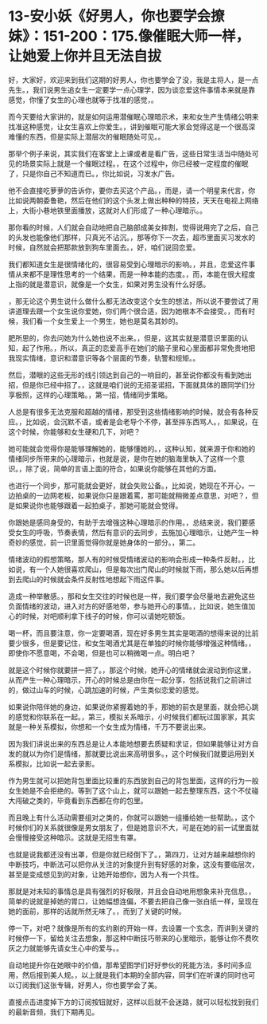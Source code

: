 # 13-安小妖《好男人，你也要学会撩妹》：151-200：175.像催眠大师一样，让她爱上你并且无法自拔

好，大家好，欢迎来到我们这期的好男人，你也要学会了没，我是主将人，是一点先生。，我们说男生追女生一定要学一点心理学，因为谈恋爱这件事情本来就是靠感觉，你懂了女生的心理也就等于找准的感觉，。

而今天要给大家讲的，就是如何运用潜催眠心理暗示术，来和女生产生情绪公明来找准这种感觉，让女生喜欢上你爱生。，讲到催眠可能大家会觉得这是一个很高深难懂的东西，但是实际上潜层次的催眠随处可见。。

那举个例子来说，其实我们在客堂上上课或者是看广告，这些日常生活当中随处可见的场景实际上就是一个催眠过程。，在这个过程中，你已经被一定程度的催眠了，只是你自己不知道而已。，你比如说，习发水广告。

他不会直接吃萝萝的告诉你，要你去买这个产品。，而是，请一个明星来代言，你比如说两朝委鲁艳，然后在他们的这个头发上做出种种的特技，天天在电视上网络上，大街小巷地铁里面播放，这就对人们形成了一种心理暗示。。

那你看的时候，人们就会自动地把自己脑部成美女摔割，觉得说用完了之后，自己的头发也能像他们那样，只真光不沾沉。，那等你下一次去，超市里面买习发水的时候，自然就会把那款放到狗车里面去。，好，咱们说回恋爱。

我们都知道女生是很情绪化的，很容易受到心理暗示的影响。，并且，恋爱这件事情从来都不是理性思考的一个结果，而是一种本能的态度。，而，本能在很大程度上指的就是潜意识，就像是一个女生，如果对男生没有什么好感。

，那无论这个男生说什么做什么都无法改变这个女生的想法，所以说不要尝试了用讲道理去跟一个女生说你爱她，你们两个很合适，因为她根本不会接受。，而有时候，我们看一个女生爱上一个男生，她也是莫名其妙的。

肥所思的，你去问她为什么她也说不出来。，但是，这其实就是潜意识里面的认知，起了作用。，所以，真正的恋爱高手在她们的脑子里和心里面都非常免贵地把我现实情绪，意识和潜意识等各个层面的节奏，轨警和规矩。。

然后，潜眼的这些无形的线引领达到自己的一响目的，甚至说你都没有看到她出招，但是你已经中招了。，这就是咱们说的无招圣诺招，下面就具体的跟同学们分享极照，这样的心理策略。，第一招，情绪同步策略。

人总是有很多无法克服和超越的情绪，那受到这些情绪影响的时候，就会有各种反应。，比如说，会沉默不语，或者是会老导个不停，甚至摔东西骂人。，如果说，在这个时候，你能够和女生硬和几下，对吧？

她可能就会觉得你是能够理解她的，能够懂她的。，这种认知，就来源于你和她的情绪同步所带来的心理暗示，也就是说，是你在她的脑海里執入了这样一个意识。，除了说，简单的言语上面的符合，如果说你能够在其他的方面。

也进行一个同步，那可能就会更好，就会失败公备。，比如说，她现在不开心，一边拍桌的一边网老板，如果说你只是跟着罵，那可能就稍微差点意思，对吧？，但是如果说你也能够跟着一起拍桌子，那她可能就会觉得。

你跟她是感同身受的，有助于去增强这种心理暗示的作用。，总结来说，我们要感受女生的呼吸，节奏表情，然后有意识的去同步，去施加心理暗示，让她产生一种奇妙的感觉，前一识里面觉得你就是她身体的一部分。，第二。

情绪波动的假想策略，那人有的时候受情绪波动的影响会形成一种条件反射。，比如说，有一个人她很喜欢爬山，但是每次出门爬山的时候就下雨，那么她以后再想到去爬山的时候就会条件反射性地想起下雨这件事。

造成一种举散感。，那和女生交往的时候也是一样，我们要学会尽量地去避免这些负面情绪的波动，进入对方的好感地带，参与她开心的事情。，比如说，她生值加心的时候，对吧顺利拿下线子的时候，你可以请她吃顿饭。

喝一杯，而且要注意，你一定要喝酒，现在好多男生其实是喝酒的想得来说的比前要少很多，但是要记住，和女生喝酒尤其是在单独的时候你能够增强这种情绪。，即使你不愿意喝，不会喝，但是也可以稍微喝一点。明白吧？

就是这个时候你就要拼一把了。，那这个时候，她开心的情绪就会波动到你这里，从而产生一种心理暗示，开心的时候总是由你在一起分享，包括说我们之前讲过的，做过山车的时候，心跳加速的时候，产生类似恋爱的感觉。

如果说你陪伴她的身边，如果说你紧握着她的手，那她的前衣是里面，就会把心跳的感觉和你联系在一起。，第三，模拟关系暗示，小时候我们都玩过国家家，其实就是一种关系模拟，你想和一个女生成为情绪，千万不要说出来。

因为我们讲说出来的东西总是让人本能地想要去质疑和求证，但如果能够让对方自发的就以为你们是情绪，那就要比说出来高明很多。，这个时候我们就要运用到关系模拟，比如说一起去录影。

作为男生就可以把她背包里面比较重的东西放到自己的背包里面，这样的行为一般女生她是不会拒绝的。等到了这个山上，就可以跟她一起去整理东西，这个不仗碰大闯破之类的，毕竟看到东西都在你的包里。

而且晚上有什么活动需要组对之类的，你就可以跟她一组播给她一些帮助。，这个时候你们的关系就很像是男女朋友了，但是她意识不大，可是在她的前一试里面就会慢慢接受这种暗示。这就是无招生有罩。

也就是说我都还没有出罩，但是你就已经倒下了。，第四刀，让对方越来越想你的中断技巧，中断法可以把你从关注的对象提升到有好感的对象，这没有要临层次，甚至是变成想见到的对象，让她开始想你，因为人有一个共性。

那就是对未知的事情总是具有强烈的好极限，并且会自动地用想象来补充信息。，简单的说就是掉她的胃口，让她幅想连偏，不要去把自己像一张白纸一样，呈现在她的面前，那样的话就所然无味了。，而到了关键的时候。

停一下，对吧？就像是所有的玄约剧的开始一样，去设置一个玄念，而讲到关键的时候停一下，留给关注去想象，那这种中断技巧带来的心里暗示，能够让你不费吹灰之力就能够先请女生心中的爱与。。

自动地提升你在她眼中的价值，那希望图学们好好参伙的死能方法，多时间多应用，然后报到美人规。，以上就是我们本期的全部内容，同学们在听课的同时也可以订阅我们这张专辑，好男人，你也要学会了美。

直接点击进度掉下方的订阅按钮就好，这样以后就不会迷路，就可以轻松找到我们的最新音频，我们下期再见。